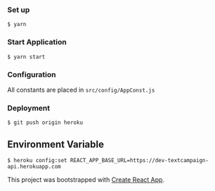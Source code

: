 ### Set up

`$ yarn`

### Start Application

`$ yarn start`

### Configuration

All constants are placed in `src/config/AppConst.js`

### Deployment

    $ git push origin heroku

## Environment Variable

    $ heroku config:set REACT_APP_BASE_URL=https://dev-textcampaign-api.herokuapp.com

This project was bootstrapped with [Create React App](https://github.com/facebookincubator/create-react-app).

